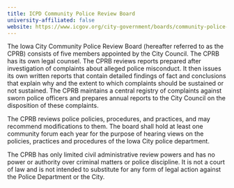 ```yaml
---
title: ICPD Community Police Review Board
university-affiliated: false
website: https://www.icgov.org/city-government/boards/community-police-review-board-cprb
---
```


The Iowa City Community Police Review Board (hereafter referred to as the CPRB) consists of five members appointed by the City Council. The CPRB has its own legal counsel. The CPRB reviews reports prepared after investigation of complaints about alleged police misconduct. It then issues its own written reports that contain detailed findings of fact and conclusions that explain why and the extent to which complaints should be sustained or not sustained. The CPRB maintains a central registry of complaints against sworn police officers and prepares annual reports to the City Council on the disposition of these complaints.

The CPRB reviews police policies, procedures, and practices, and may recommend modifications to them. The board shall hold at least one community forum each year for the purpose of hearing views on the policies, practices and procedures of the Iowa City police department.

The CPRB has only limited civil administrative review powers and has no power or authority over criminal matters or police discipline. It is not a court of law and is not intended to substitute for any form of legal action against the Police Department or the City.
